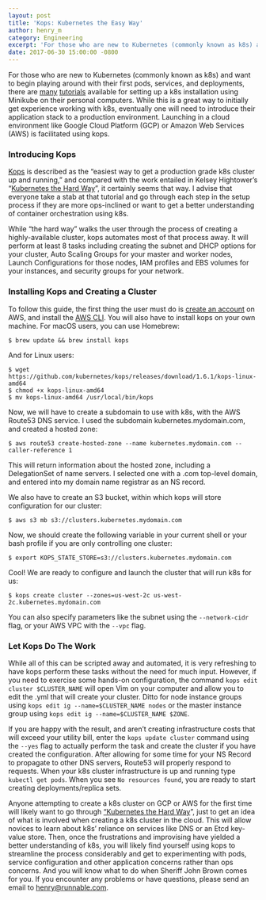 ```yaml
---
layout: post
title: 'Kops: Kubernetes the Easy Way'
author: henry_m
category: Engineering
excerpt: 'For those who are new to Kubernetes (commonly known as k8s) and want to begin playing around with their first pods, services, and deployments, there are <a href="/blog/kubernetes-how-do-i-do-that">many</a> <a href="https://kubernetes.io/docs/tutorials/stateless-application/hello-minikube/">tutorials</a> available for setting up a k8s installation using Minikube on their personal computers. While this is a great way to initially get experience working with k8s, eventually one will need to introduce their application stack to a production environment. Launching in a cloud environment like Google Cloud Platform (GCP) or Amazon Web Services (AWS) is facilitated using kops.'
date: 2017-06-30 15:00:00 -0800
---
```


For those who are new to Kubernetes (commonly known as k8s) and want to begin playing around with their first pods, services, and deployments, there are [many](https://runnable.com/blog/kubernetes-how-do-i-do-that) [tutorials](https://kubernetes.io/docs/tutorials/stateless-application/hello-minikube/) available for setting up a k8s installation using Minikube on their personal computers. While this is a great way to initially get experience working with k8s, eventually one will need to introduce their application stack to a production environment. Launching in a cloud environment like Google Cloud Platform (GCP) or Amazon Web Services (AWS) is facilitated using kops.

### Introducing Kops

[Kops](https://github.com/kubernetes/kops) is described as the “easiest way to get a production grade k8s cluster up and running,” and compared with the work entailed in Kelsey Hightower’s “[Kubernetes the Hard Way](https://github.com/kelseyhightower/kubernetes-the-hard-way)”, it certainly seems that way. I advise that everyone take a stab at that tutorial and go through each step in the setup process if they are more ops-inclined or want to get a better understanding of container orchestration using k8s.

While “the hard way” walks the user through the process of creating a highly-available cluster, kops automates most of that process away. It will perform at least 8 tasks including creating the subnet and DHCP options for your cluster, Auto Scaling Groups for your master and worker nodes, Launch Configurations for those nodes, IAM profiles and EBS volumes for your instances, and security groups for your network.

### Installing Kops and Creating a Cluster

To follow this guide, the first thing the user must do is [create an account](http://docs.aws.amazon.com/AmazonSimpleDB/latest/DeveloperGuide/AboutAWSAccounts.html) on AWS, and install the [AWS CLI](https://aws.amazon.com/cli/). You will also have to install kops on your own machine. For macOS users, you can use Homebrew:

```shell_session
$ brew update && brew install kops
```

And for Linux users:

```shell_session
$ wget https://github.com/kubernetes/kops/releases/download/1.6.1/kops-linux-amd64
$ chmod +x kops-linux-amd64
$ mv kops-linux-amd64 /usr/local/bin/kops
```

Now, we will have to create a subdomain to use with k8s, with the AWS Route53 DNS service. I used the subdomain kubernetes.mydomain.com, and created a hosted zone:

```shell_session
$ aws route53 create-hosted-zone --name kubernetes.mydomain.com --caller-reference 1
```

This will return information about the hosted zone, including a DelegationSet of name servers. I selected one with a .com top-level domain, and entered into my domain name registrar as an NS record.

We also have to create an S3 bucket, within which kops will store configuration for our cluster:

```shell_session
$ aws s3 mb s3://clusters.kubernetes.mydomain.com
```

Now, we should create the following variable in your current shell or your bash profile if you are only controlling one cluster:

```shell_session
$ export KOPS_STATE_STORE=s3://clusters.kubernetes.mydomain.com
```

Cool! We are ready to configure and launch the cluster that will run k8s for us:

```shell_session
$ kops create cluster --zones=us-west-2c us-west-2c.kubernetes.mydomain.com
```

You can also specify parameters like the subnet using the `--network-cidr` flag, or your AWS VPC with the `--vpc` flag.

### Let Kops Do The Work

While all of this can be scripted away and automated, it is very refreshing to have kops perform these tasks without the need for much input. However, if you need to exercise some hands-on configuration, the command `kops edit cluster $CLUSTER_NAME` will open Vim on your computer and allow you to edit the .yml that will create your cluster. Ditto for node instance groups using `kops edit ig --name=$CLUSTER_NAME nodes` or the master instance group using `kops edit ig --name=$CLUSTER_NAME $ZONE`.

If you are happy with the result, and aren’t creating infrastructure costs that will exceed your utility bill, enter the `kops update cluster` command using the `--yes` flag to actually perform the task and create the cluster if you have created the configuration. After allowing for some time for your NS Record to propagate to other DNS servers, Route53 will properly respond to requests. When your k8s cluster infrastructure is up and running type `kubectl get pods`. When you see `No resources found`, you are ready to start creating deployments/replica sets.

Anyone attempting to create a k8s cluster on GCP or AWS for the first time will likely want to go through [“Kubernetes the Hard Way](https://github.com/kelseyhightower/kubernetes-the-hard-way)”, just to get an idea of what is involved when creating a k8s cluster in the cloud. This will allow novices to learn about k8s’ reliance on services like DNS or an Etcd key-value store. Then, once the frustrations and improvising have yielded a better understanding of k8s, you will likely find yourself using kops to streamline the process considerably and get to experimenting with pods, service configuration and other application concerns rather than ops concerns. And you will know what to do when Sheriff John Brown comes for you. If you encounter any problems or have questions, please send an email to [henry@runnable.com](mailto:henry@runnable.com).
